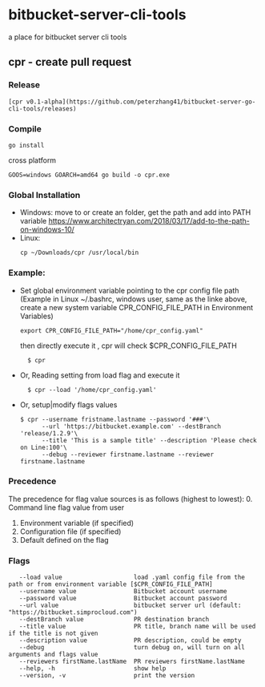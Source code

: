 # bitbucket-server-cli-tools
a place for bitbucket server cli tools

## cpr - create pull request

### Release
    [cpr v0.1-alpha](https://github.com/peterzhang41/bitbucket-server-go-cli-tools/releases)
    
### Compile
   ~~~
   go install
   ~~~
 cross platform 
   ~~~
   GOOS=windows GOARCH=amd64 go build -o cpr.exe 
   ~~~

### Global Installation

  * Windows: 
    move to or create an folder, get the path and add into PATH variable
    https://www.architectryan.com/2018/03/17/add-to-the-path-on-windows-10/
  * Linux: 
    ~~~
    cp ~/Downloads/cpr /usr/local/bin
    ~~~
 
 ### Example: 
 
  * Set global environment variable pointing to the cpr config file path (Example in Linux ~/.bashrc, windows user, same as the linke above, create a new system variable CPR_CONFIG_FILE_PATH in Environment Variables)
     ~~~
     export CPR_CONFIG_FILE_PATH="/home/cpr_config.yaml"
     ~~~
    then directly execute it , cpr will check $CPR_CONFIG_FILE_PATH
    ~~~
      $ cpr
    ~~~
  * Or, Reading setting from load flag and execute it
      ~~~
        $ cpr --load '/home/cpr_config.yaml'
      ~~~
  * Or, setup|modify flags values
    ~~~
    $ cpr --username fristname.lastname --password '###'\
          --url 'https://bitbucket.example.com' --destBranch 'release/1.2.9'\
          --title 'This is a sample title' --description 'Please check on Line:100'\
          --debug --reviewer firstname.lastname --reviewer firstname.lastname
    ~~~
    
  ### Precedence
  The precedence for flag value sources is as follows (highest to lowest):
  0. Command line flag value from user
  1. Environment variable (if specified)
  2. Configuration file (if specified)
  3. Default defined on the flag
  
  
### Flags
   ~~~
      --load value                    load .yaml config file from the path or from environment variable [$CPR_CONFIG_FILE_PATH]
      --username value                Bitbucket account username
      --password value                Bitbucket account password
      --url value                     bitbucket server url (default: "https://bitbucket.simprocloud.com")
      --destBranch value              PR destination branch
      --title value                   PR title, branch name will be used if the title is not given
      --description value             PR description, could be empty
      --debug                         turn debug on, will turn on all arguments and flags value
      --reviewers firstName.lastName  PR reviewers firstName.lastName
      --help, -h                      show help
      --version, -v                   print the version
  ~~~
